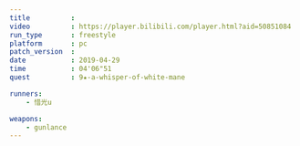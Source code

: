 ```yaml
---
title          :
video          : https://player.bilibili.com/player.html?aid=50851084
run_type       : freestyle
platform       : pc
patch_version  : 
date           : 2019-04-29
time           : 04'06"51
quest          : 9★-a-whisper-of-white-mane

runners:
    - 惜光u

weapons:
    - gunlance
---
```


